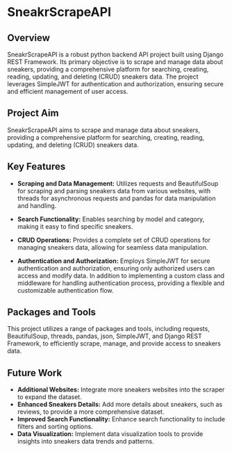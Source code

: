 # SneakrScrapeAPI

## Overview

SneakrScrapeAPI is a robust python backend API project built using Django REST Framework. Its primary objective is to scrape and manage data about sneakers, providing a comprehensive platform for searching, creating, reading, updating, and deleting (CRUD) sneakers data. The project leverages SimpleJWT for authentication and authorization, ensuring secure and efficient management of user access.

## Project Aim

SneakrScrapeAPI aims to scrape and manage data about sneakers, providing a comprehensive platform for searching, creating, reading, updating, and deleting (CRUD) sneakers data.

## Key Features

- **Scraping and Data Management:** Utilizes requests and BeautifulSoup for scraping and parsing sneakers data from various websites, with threads for asynchronous requests and pandas for data manipulation and handling.

- **Search Functionality:** Enables searching by model and category, making it easy to find specific sneakers.

- **CRUD Operations:** Provides a complete set of CRUD operations for managing sneakers data, allowing for seamless data manipulation.

- **Authentication and Authorization:** Employs SimpleJWT for secure authentication and authorization, ensuring only authorized users can access and modify data. In addition to implementing a custom class and middleware for handling authentication process, providing a flexible and customizable authentication flow.

## Packages and Tools

This project utilizes a range of packages and tools, including requests, BeautifulSoup, threads, pandas, json, SimpleJWT, and Django REST Framework, to efficiently scrape, manage, and provide access to sneakers data.

## Future Work

- **Additional Websites:** Integrate more sneakers websites into the scraper to expand the dataset.
- **Enhanced Sneakers Details:** Add more details about sneakers, such as reviews, to provide a more comprehensive dataset.
- **Improved Search Functionality:** Enhance search functionality to include filters and sorting options.
- **Data Visualization:** Implement data visualization tools to provide insights into sneakers data trends and patterns.
